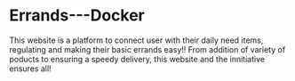 # Errands---Docker
This website is a platform to connect user with their daily need items, regulating and making their basic errands easy!! From addition of variety of poducts to ensuring a speedy delivery, this website and the innitiative ensures all!
